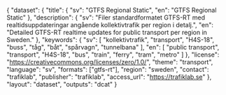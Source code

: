 {
  "dataset": {
    "title": {
      "sv": "GTFS Regional Static",
      "en": "GTFS Regional Static"
    },
    "description": {
      "sv": "Filer standardformatet GTFS-RT med realtidsuppdateringar angående kollektivtrafik per region i detalj.",
      "en": "Detailed GTFS-RT realtime updates for public transport per region in Sweden."
    },
    "keywords": {
      "sv": [
        "kollektivtrafik",
        "transport",
        "H4S-18",
        "buss",
        "tåg",
        "båt",
        "spårvagn",
        "tunnelbana"
      ],
      "en": [
        "public transport",
        "transport",
        "H4S-18",
        "bus",
        "train",
        "ferry",
        "tram",
        "metro"
      ]
    },
    "license": "https://creativecommons.org/licenses/zero/1.0/",
    "theme": "transport",
    "language": "sv",
    "formats": ["gtfs-rt"],
    "region": "sweden",
    "contact": "trafiklab",
    "publisher": "trafiklab",
    "access_url": "https://trafiklab.se"
  },
  "layout": "dataset",
  "outputs": "dcat"
}
